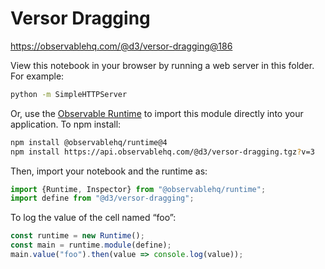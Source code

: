 # Versor Dragging

https://observablehq.com/@d3/versor-dragging@186

View this notebook in your browser by running a web server in this folder. For
example:

~~~sh
python -m SimpleHTTPServer
~~~

Or, use the [Observable Runtime](https://github.com/observablehq/runtime) to
import this module directly into your application. To npm install:

~~~sh
npm install @observablehq/runtime@4
npm install https://api.observablehq.com/@d3/versor-dragging.tgz?v=3
~~~

Then, import your notebook and the runtime as:

~~~js
import {Runtime, Inspector} from "@observablehq/runtime";
import define from "@d3/versor-dragging";
~~~

To log the value of the cell named “foo”:

~~~js
const runtime = new Runtime();
const main = runtime.module(define);
main.value("foo").then(value => console.log(value));
~~~
